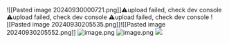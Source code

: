 ![[Pasted image 20240930000721.png]]⚠️upload failed, check dev console
⚠️upload failed, check dev console
⚠️upload failed, check dev console
![[Pasted image 20240930205535.png]]![[Pasted image 20240930205552.png]]
![image.png](https://youki-1330066034.cos.ap-guangzhou.myqcloud.com/machine-learning/202410011044141.png)
![image.png](https://youki-1330066034.cos.ap-guangzhou.myqcloud.com/machine-learning/202410011202283.png)
![](https://youki-1330066034.cos.ap-guangzhou.myqcloud.com/machine-learning/202410011202283.png)
